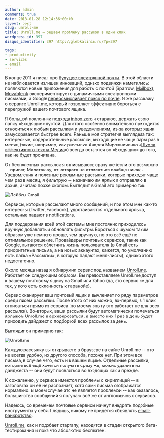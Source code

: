 ```yaml
---
author: admin
comments: true
date: 2013-01-28 12:14:36+00:00
layout: post
slug: unroll-me
title: Unroll.me — решаем проблему рассылок в один клик
wordpress_id: 397
disqus_identifier: 397 http://glebkalinin.ru/?p=397

tags:
- productivity
- services
- email
---
```


В конце 2011 я писал про [будущее электронной почты](http://glebkalinin.ru/rethink-email/). В этой области не наблюдается излишек инноваций, однако подвижки наметились: пояляются новые приложения для работы с почтой (Sparrow, [Mailbox](http://www.mailboxapp.com/)), [Movableink](http://movableink.com/) экспериментирует с динамичными электронными письмами, а Google [переосмысливает поиск по почте](https://www.google.com/experimental/gmailfieldtrial). Я же расскажу о сервисе Unroll.me, который позволяет эффективно бороться с перегрузкой вашего почтового ящика.

Я большой поклонник подхода [inbox zero](http://inboxzero.com/) и стараюсь держать свою папку «Входящие» пустой. Для этого особенно внимательно приходится относиться к любым рассылкам и уведомлениям, из-за которых ящик замусоривается быстрее всего. Раньше моя стратегия выглядела так: интересные, содержательные рассылки, выходящие не чаще пары раз в месяц (такие, например, как рассылка Андрея Мирошниченко «[Школа эффективного текста Медиа](http://www.aka-media.ru/)») всегда остаются во «Входящих» до того, как не будет прочитана.

От бесполезных рассылок я отписываюсь сразу же (если это возможно -- привет, Молоток.ру, от которого не отписаться вообще никак). Уведомления и полезные рекламные рассылки, которые приходят чаще чем раз в месяц, я фильтрую -- назначаю им ярлык и отправляю в архив, а читаю позже скопом. Выглядит в Gmail это примерно так:

![Лейблы Gmail](http://raum7linodewp.s3.amazonaws.com/wp-content/uploads/2013/01/Screen-Shot-2013-01-28-at-2.24.05-PM.png)

Сервисы, которые рассылают много сообщений, и при этом мне как-то интересны (Twitter, Facebook), удостаиваются отдельного ярлыка, остальные падают в notifications.

Для поддержания всей этой системы мне постоянно приходилось вручную добавлять и обновлять фильтры. Бороться с шумом таким образом уже немного проще, чем вручную, но это всё ещё не оптимальное решение. Провайдеры почтовых сервисов, такие как Google, пытаются облегчить жизнь пользователя (в Gmail есть приоритетные письма, а на новых аккаунтах, кажется, по умолчанию есть папка «Рассылки», в которую падают мейл-листы), однако этого недостаточно.

Около месяца назад я обнаружил сервис под названием [Unroll.me](http://unroll.me). Работает он следующим образом. Вы предоставляете Unroll.me доступ к вашему почтовому ящику на Gmail или Yahoo (да, это сервис не для тех, у кого есть склонность к паранойе).

Сервис сканирует ваш почтовый ящик и вычленяет по ряду параметров среди писем рассылки. После этого от них можно, во-первых, в 1 клик отписаться прямо из сервиса (по моему опыту это работает не для всех рассылок). Во-вторых, ваши рассылки будут автоматически помечаться ярлыком Unroll.me и архивироваться, а вместо них 1 раз в день будет приходить дайджест с подборкой всех рассылок за день.

Выглядит он примерно так:

![Unroll.me](http://raum7linodewp.s3.amazonaws.com/featured/2013/01/Screen-Shot-2013-01-28-at-3.16.53-PM-500x393.png)

Каждую рассылку вы открываете в браузере на сайте Unroll.me -- это не всегда удобно, но другого способа, похоже нет. При этом все письма, в случае чего, есть и в вашем ящике. Отдельные рассылки, которые всё ещё хочется получать сразу же, можно удалить из дайджеста -- они будут появляться во входящих как и прежде.

К сожалению, у сервиса имеются проблемы с кириллицей -- в заголовках он её не распознает, хотя сами письма отображатся нормально. В моем случае это не является проблемой -- как оказалось, большинство сообщений я получаю всё же от англоязычных сервисов.

Надеюсь, со временем почтовые сервисы начнут внедрять подобные инструменты у себя. Глядишь, никому не придётся объявлять [email-банкротство](http://en.wikipedia.org/wiki/Email_bankruptcy). 

[Unroll.me](http://unroll.me/), как и подобает стартапу, находится в стадии открытого бета-тестирования и пока что абсолютно бесплатен.
